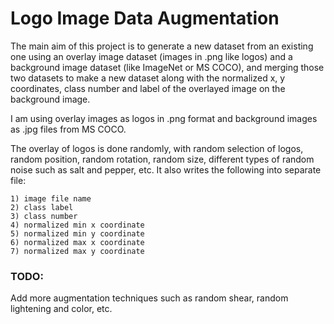 # Logo Image Data Augmentation

The main aim of this project is to generate a new dataset from an existing one using an overlay image dataset (images in .png like logos) and a background image dataset (like ImageNet or MS COCO), and merging those two datasets to make a new dataset along with the normalized x, y coordinates, class number and label of the overlayed image on the background image.

I am using overlay images as logos in .png format and background images as .jpg files from MS COCO.

The overlay of logos is done randomly, with random selection of logos, random position, random rotation, random size, different types of random noise such as salt and pepper, etc. It also writes the following into separate file:
```
1) image file name
2) class label
3) class number
4) normalized min x coordinate
5) normalized min y coordinate
6) normalized max x coordinate
7) normalized max y coordinate
```

### TODO:
Add more augmentation techniques such as random shear, random lightening and color, etc.
